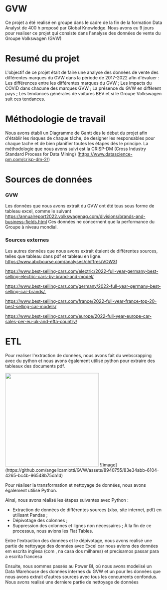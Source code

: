 # GVW

Ce projet a été realisé en groupe dans le cadre de la fin de la formation Data Analyst de 400 h proposé par Global Knowledge. Nous avons eu 9 jours pour realiser ce projet qui consiste dans l'analyse des données de vente du Groupe Volkswagen (GVW)


# Resumé du projet
L'objectif de ce projet était de faire une analyse des données de vente des différentes marques du GVW dans la période de 2017-2022 afin d'évaluer : 
Les différences entre les différentes marques du GVW ; 
Les impacts du COVID dans chacune des marques GVW ; 
La présence du GVW en différent pays ; 
Les tendances générales de voitures BEV et si le Groupe Volkswagen suit ces tendances.

# Méthodologie de travail
Nous avons établi un Diagramme de Gantt dès le début du projet afin d'établir les risques de chaque tâche, de designer les responsables pour chaque tache et de bien planifier toutes les étapes dès le principe.
La méthodologie que nous avons suivi est la CRISP-DM (Cross Industry Standard Process for Data Mining) (https://www.datascience-pm.com/crisp-dm-2/)

# Sources de données
### GVW
Les données que nous avons extrait du GVW ont été tous sous forme de tableau excel, comme le suivant
https://annualreport2022.volkswagenag.com/divisions/brands-and-business-fields.html 
Ces données ne concernent que la performance du Groupe à niveau mondial.
### Sources externes
Les autres données que nous avons extrait étaient de différentes sources, telles que tableau dans pdf et tableau en ligne.
https://www.abcbourse.com/analyses/chiffres/VOW3f

https://www.best-selling-cars.com/electric/2022-full-year-germany-best-selling-electric-cars-by-brand-and-model/

https://www.best-selling-cars.com/germany/2022-full-year-germany-best-selling-car-brands/ 

https://www.best-selling-cars.com/france/2022-full-year-france-top-20-best-selling-car-models/ 

https://www.best-selling-cars.com/europe/2022-full-year-europe-car-sales-per-eu-uk-and-efta-country/

# ETL
Pour realiser l'extraction de données, nous avons fait du webscrapping avec du python et nous avons également utilisé python pour extraire des tableaux des documents pdf.

<img src="https://github.com/angelicamiotti/GVW/assets/8940755/b0ba0272-41a8-44d8-b634-9a54c6f4d3e4" width="300">
![image](https://github.com/angelicamiotti/GVW/assets/8940755/83e34abb-6104-4265-bc4b-96548b75da1d)


Pour réaliser la transformation et nettoyage de données, nous avons également utilisé Python. 

Ainsi, nous avons réalisé les étapes suivantes avec Python  :
- Extraction de données de différentes sources (xlsx, site internet, pdf) en utilisant Pandas ;  
- Dépivotage des colonnes ; 
- Suppression des colonnes et lignes non nécessaires ;
À la fin de ce processus, nous avions les Flat Tables.

Entre l'extraction des données et le dépivotage, nous avons realisé une partie de nettoyage des données avec Excel car nous avions des données em escrita inglesa (com , na casa dos milhares) et precisamos passar para a escrita francesa

Ensuite, nous sommes passés au Power BI, où nous avons modelisé un Data Warehouse des données internes du GVW et un pour les données que nous avons extrait d'autres sources avec tous les concurrents confondus.
Nous avons realisé une derniere partie de nettoyage de données 
